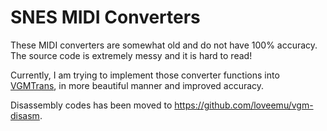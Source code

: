 SNES MIDI Converters
====================

These MIDI converters are somewhat old and do not have 100% accuracy.
The source code is extremely messy and it is hard to read!

Currently, I am trying to implement those converter functions into [VGMTrans](https://github.com/vgmtrans/vgmtrans), in more beautiful manner and improved accuracy.

Disassembly codes has been moved to <https://github.com/loveemu/vgm-disasm>.
